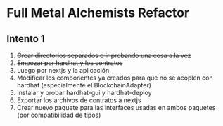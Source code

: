 # Full Metal Alchemists Refactor

## Intento 1

1. ~~Crear directorios separados e ir probando una cosa a la vez~~
2. ~~Empezar por hardhat y los contratos~~
3. Luego por nextjs y la aplicación
4. Modificar los componentes ya creados para que no se acoplen con hardhat (especialmente el BlockchainAdapter)
5. Instalar y probar hardhat-gui y hardhat-deploy
6. Exportar los archivos de contratos a nextjs
7. Crear nuevo paquete para las interfaces usadas en ambos paquetes (por compatibilidad de tipos)
